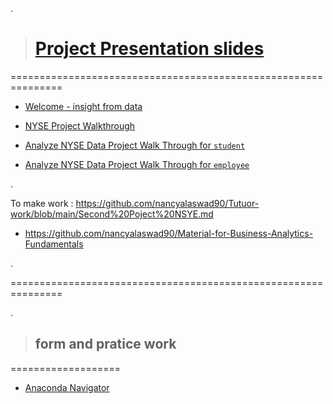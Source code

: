 .

> # [Project Presentation slides](https://docs.google.com/presentation/d/1z6K9JoqV3OFGJLkJ0zkCHKQ0MZ27N95vz46Ao325ilk/edit#slide=id.g107019e4486_0_729)


===============================================================





- [Welcome  - insight from data ](https://docs.google.com/presentation/d/1Nd2aLTuccP6eS6mTvnHFrRbmTSgElTymFx8-hzLqiy0/edit#slide=id.gbcf111090f_0_0)

- [NYSE Project Walkthrough](https://docs.google.com/document/d/1hQwqwrAlPS-3U8j_QuBfoREZYMFEB5z1vLBta5w_4K0/edit)


- [Analyze NYSE Data Project Walk Through for `student` ](https://docs.google.com/presentation/d/14DsitBMKRVLDFMkPc3mr2hJ9ukH5mGv-9kVD9nzqYBg/edit#slide=id.p)

- [Analyze NYSE Data Project Walk Through for `employee` ](https://docs.google.com/presentation/d/14DsitBMKRVLDFMkPc3mr2hJ9ukH5mGv-9kVD9nzqYBg/edit#slide=id.p)

.

To make work  : https://github.com/nancyalaswad90/Tutuor-work/blob/main/Second%20Poject%20NSYE.md

- https://github.com/nancyalaswad90/Material-for-Business-Analytics-Fundamentals


.

===============================================================

.


> ## form and pratice work


===================


- [Anaconda Navigator](https://docs.google.com/presentation/d/1aRYRi804-aBtDxT5bktUHvv0OUSU-GPdLUVR-uF7aRU/edit#slide=id.g119e2fd1746_0_4)

